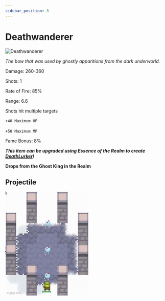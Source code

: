 ```yaml
---
sidebar_position: 8
---
```


# Deathwanderer

![Deathwanderer](https://vwiki.valorserver.com/api/item/picture/deathwanderer)

<i>The bow that was used by ghostly apparitions from the dark underworld.</i>

Damage: 260-360

Shots: 1

Rate of Fire: 85%

Range: 6.6

Shots hit multiple targets

    +40 Maximum HP
    
    +50 Maximum MP
    
Fame Bonus: 8%

***This item can be upgraded using Essence of the Realm to create [DeathLurker](https://wiki.valorserver.com/docs/items/weapons/bows/legendary/deathlurker?_highlight=deathlur)!***

**Drops from the Ghost King in the Realm**

## Projectile

![Deathwanderer](https://raw.githubusercontent.com/Terracidal/Gifs/refs/heads/main/9fky1c.gif)
